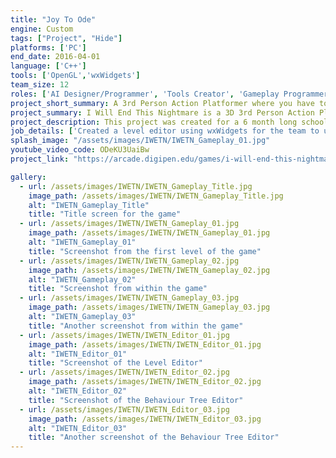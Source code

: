 ```yaml
---
title: "Joy To Ode"
engine: Custom
tags: ["Project", "Hide"]
platforms: ['PC']
end_date: 2016-04-01
language: ['C++']
tools: ['OpenGL','wxWidgets']
team_size: 12
roles: ['AI Designer/Programmer', 'Tools Creator', 'Gameplay Programmer']
project_short_summary: A 3rd Person Action Platformer where you have to beat off enemies by casting attacks and traverse through a dreamscape to end the character's nightmare.
project_summary: I Will End This Nightmare is a 3D 3rd Person Action Platformer where you play as a girl trapped in the dream world. In order to escape, you must make use of your ability to cast spells by playing notes in the correct order, and ring all of the bells in the level, without getting defeated by the nightmares in the world.
project_description: This project was created for a 6 month long school project. We managed to make our own custom engine using OpenGL and C++, along with our own Level Editor and Behaviour Tree Editor using wxWidgets.
job_details: ['Created a level editor using wxWidgets for the team to use to create, save, and load levels, along with creating objects in the world and modifying them.', 'Created a Behaviour Tree editor using wxWidgets for the team to use, which was used to create cutscenes, enemy behaviours, and gameplay elements.', 'Designed all enemies in the game, along with the miniboss and boss.', ' Implemented most of the enemies in the game, including the miniboss and boss.', 'Implemented Flocking behaviour, and added extra modifications to it to allow it to have a leader in the flock, and not to merge with other flocks. (This was used for one of the main enemies in our game)', 'Implemented the "song" system (in which players chain together a set of keys to cause attacks to happen)']
splash_image: "/assets/images/IWETN/IWETN_Gameplay_01.jpg"
youtube_video_code: ODeKU3UaiBw
project_link: "https://arcade.digipen.edu/games/i-will-end-this-nightmare"

gallery:
  - url: /assets/images/IWETN/IWETN_Gameplay_Title.jpg
    image_path: /assets/images/IWETN/IWETN_Gameplay_Title.jpg
    alt: "IWETN_Gameplay_Title"
    title: "Title screen for the game"
  - url: /assets/images/IWETN/IWETN_Gameplay_01.jpg
    image_path: /assets/images/IWETN/IWETN_Gameplay_01.jpg
    alt: "IWETN_Gameplay_01"
    title: "Screenshot from the first level of the game"
  - url: /assets/images/IWETN/IWETN_Gameplay_02.jpg
    image_path: /assets/images/IWETN/IWETN_Gameplay_02.jpg
    alt: "IWETN_Gameplay_02"
    title: "Screenshot from within the game"
  - url: /assets/images/IWETN/IWETN_Gameplay_03.jpg
    image_path: /assets/images/IWETN/IWETN_Gameplay_03.jpg
    alt: "IWETN_Gameplay_03"
    title: "Another screenshot from within the game"
  - url: /assets/images/IWETN/IWETN_Editor_01.jpg
    image_path: /assets/images/IWETN/IWETN_Editor_01.jpg
    alt: "IWETN_Editor_01"
    title: "Screenshot of the Level Editor"
  - url: /assets/images/IWETN/IWETN_Editor_02.jpg
    image_path: /assets/images/IWETN/IWETN_Editor_02.jpg
    alt: "IWETN_Editor_02"
    title: "Screenshot of the Behaviour Tree Editor"
  - url: /assets/images/IWETN/IWETN_Editor_03.jpg
    image_path: /assets/images/IWETN/IWETN_Editor_03.jpg
    alt: "IWETN_Editor_03"
    title: "Another screenshot of the Behaviour Tree Editor"
---
```

